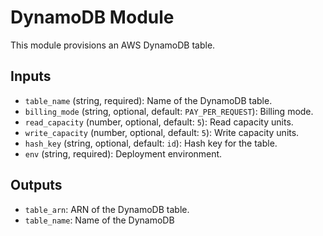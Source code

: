 # DynamoDB Module

This module provisions an AWS DynamoDB table.

## Inputs
- `table_name` (string, required): Name of the DynamoDB table.
- `billing_mode` (string, optional, default: `PAY_PER_REQUEST`): Billing mode.
- `read_capacity` (number, optional, default: `5`): Read capacity units.
- `write_capacity` (number, optional, default: `5`): Write capacity units.
- `hash_key` (string, optional, default: `id`): Hash key for the table.
- `env` (string, required): Deployment environment.

## Outputs
- `table_arn`: ARN of the DynamoDB table.
- `table_name`: Name of the DynamoDB
